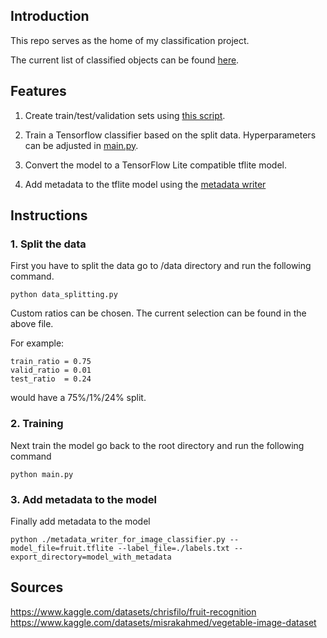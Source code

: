 

## Introduction

This repo serves as the home of my classification project. 

The current list of classified objects can be found [here](labels.txt).

## Features 

1. Create train/test/validation sets using [this script](/data/data_splitting.py).

2. Train a Tensorflow classifier based on the split data. Hyperparameters can be adjusted in [main.py](main.py).

3. Convert the model to a TensorFlow Lite compatible tflite model.

4. Add metadata to the tflite model using the
[metadata writer](metadata_writer_for_image_classifier.py)


## Instructions 


### 1. Split the data

First you have to split the data
go to /data directory and run the following command.

```python data_splitting.py```

Custom ratios can be chosen. The current selection can be found in the above file.

For example:
```
train_ratio = 0.75
valid_ratio = 0.01
test_ratio  = 0.24
``` 
would have a 75%/1%/24% split.

### 2. Training
Next train the model
go back to the root directory and run the following command

```python main.py```

### 3. Add metadata to the model
Finally add metadata to the model

```python ./metadata_writer_for_image_classifier.py --model_file=fruit.tflite --label_file=./labels.txt --export_directory=model_with_metadata```



## Sources
https://www.kaggle.com/datasets/chrisfilo/fruit-recognition
https://www.kaggle.com/datasets/misrakahmed/vegetable-image-dataset